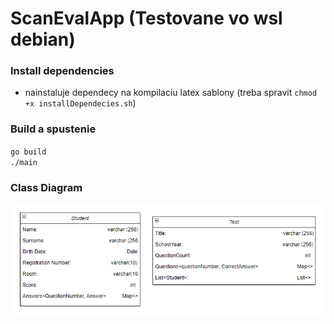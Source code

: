 # ScanEvalApp (Testovane vo wsl debian)
### Install dependencies
- nainstaluje dependecy na kompilaciu latex sablony (treba spravit `chmod +x installDependecies.sh`)

### Build a spustenie
`go build` \
`./main`

### Class Diagram
![Class Diagram](images/class-diagram-tp.png)